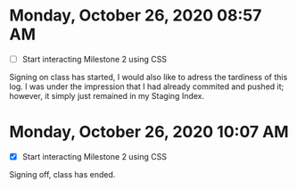 # Monday, October 26, 2020 08:57 AM

- [ ] Start interacting Milestone 2 using CSS

Signing on class has started, I would also like to adress the tardiness of this log. I was under the impression that I had already commited and pushed it; however, it simply just remained in my Staging Index.

# Monday, October 26, 2020 10:07 AM

- [x] Start interacting Milestone 2 using CSS

Signing off, class has ended.